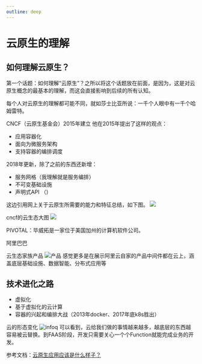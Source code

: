 ```yaml
---
outline: deep
---
```

# 云原生的理解

## 如何理解云原生？

第一个话题：如何理解“云原生”？之所以将这个话题放在前面，是因为，这是对云原生概念的最基本的理解，而这会直接影响到后续的所有认知。

每个人对云原生的理解都可能不同，就如莎士比亚所说：一千个人眼中有一千个哈姆雷特。

CNCF（云原生基金会）2015年建立
他在2015年提出了这样的观点：

- 应用容器化
- 面向为微服务架构
- 支持容器的编排调度

 2018年更新，除了之前的东西还新增：

- 服务网格（我理解就是服务编排）
- 不可变基础设施
- 声明式API （）

 这边引用网上关于云原生所需要的能力和特征总结，如下图。
![](https://tva1.sinaimg.cn/large/006tNbRwly1gax157n2qfj30zk0n70w2.jpg)

 cncf的云生态大图
 ![](https://tva1.sinaimg.cn/large/006tNbRwly1gax0scsgf4j30zk0k0gt5.jpg)

PIVOTAL：毕威拓是一家位于美国加州的计算机软件公司。

阿里巴巴

云生态家族产品
![产品](https://tva1.sinaimg.cn/large/006tNbRwly1gawzqdufzgj30k00b6wfb.jpg)
感觉更多是在展示阿里云自家的产品中间件都在云上，涵盖底层基础设施、数据智能、分布式应用等

## 技术进化之路

- 虚拟化
- 基于虚拟化的云计算
- 容器的兴起和编排大战（2013年docker、2017年底k8s胜出）

云的形态变化
![infoq](https://tva1.sinaimg.cn/large/006tNbRwly1gawc67i6grj30qo0f0ae6.jpg)
可以看到，云给我们做的事情越来越多，越底层的东西越容易被云替换。到FAAS阶段，开发只需要关心一个个Function就能完成业务的开发。

参考文档：[云原生应用应该是什么样子？](https://www.infoq.cn/article/fA42rfjV*dYGAvRANFqE)
